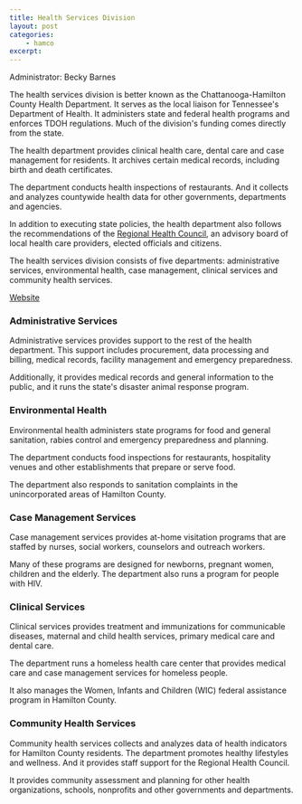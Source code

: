```yaml
---
title: Health Services Division
layout: post
categories:
    - hamco
excerpt:
---
```


Administrator: Becky Barnes

The health services division is better known as the Chattanooga-Hamilton County Health Department. It serves as the local liaison for Tennessee's Department of Health. It administers state and federal health programs and enforces TDOH regulations. Much of the division's funding comes directly from the state.

The health department provides clinical health care, dental care and case management for residents. It archives certain medical records, including birth and death certificates.

The department conducts health inspections of restaurants. And it collects and analyzes countywide health data for other governments, departments and agencies.

In addition to executing state policies, the health department also follows the recommendations of the [Regional Health Council](http://health.hamiltontn.org/RHC/Default.aspx), an advisory board of local health care providers, elected officials and citizens.

The health services division consists of five departments: administrative services, environmental health, case management, clinical services and community health services.

[Website](http://health.hamiltontn.org)

### Administrative Services  

Administrative services provides support to the rest of the health department. This support includes procurement, data processing and billing, medical records, facility management and emergency preparedness.

Additionally, it provides medical records and general information to the public, and it runs the state's disaster animal response program.

### Environmental Health 

Environmental health administers state programs for food and general sanitation, rabies control and emergency preparedness and planning.

The department conducts food inspections for restaurants, hospitality venues and other establishments that prepare or serve food.

The department also responds to sanitation complaints in the unincorporated areas of Hamilton County.

### Case Management Services

Case management services provides at-home visitation programs that are staffed by nurses, social workers, counselors and outreach workers. 

Many of these programs are designed for newborns, pregnant women, children and the elderly. The department also runs a program for people with HIV.

### Clinical Services

Clinical services provides treatment and immunizations for communicable diseases, maternal and child health services, primary medical care and dental care.

The department runs a homeless health care center that provides medical care and case management services for homeless people.

It also manages the Women, Infants and Children (WIC) federal assistance program in Hamilton County.

### Community Health Services

Community health services collects and analyzes data of health indicators for Hamilton County residents. The department promotes healthy lifestyles and wellness. And it provides staff support for the Regional Health Council.

It provides community assessment and planning for other health organizations, schools, nonprofits and other governments and departments.
